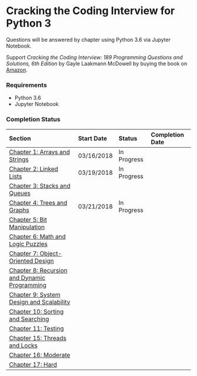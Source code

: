 # Cracking the Coding Interview for Python 3

Questions will be answered by chapter using Python 3.6 via Jupyter Notebook.

Support *Cracking the Coding Interview: 189 Programming Questions and Solutions, 6th Edition* by Gayle Laakmann McDowell by buying the book on [Amazon](https://www.amazon.com/Cracking-Coding-Interview-Programming-Questions/dp/0984782850/ref=sr_1_1?ie=UTF8&qid=1521267378&sr=8-1&keywords=ctci).

### Requirements

- Python 3.6
- Jupyter Notebook

### Completion Status

| Section                                                                                                                       | Start Date | Status      | Completion Date |
|:----------------------------------------------------------------------------------------------------------------------------- |:---------- |:----------  |:--------------- |
| [Chapter 1: Arrays and Strings](https://github.com/0elo/CTCI-for-Python3/blob/master/ctci_chapter_one.ipynb)                  | 03/16/2018 | In Progress |                 |
| [Chapter 2: Linked Lists](https://github.com/0elo/CTCI-for-Python3/blob/master/ctci_chapter_two.ipynb)                        | 03/19/2018 | In Progress |                 |
| [Chapter 3: Stacks and Queues](https://github.com/0elo/CTCI-for-Python3/blob/master/ctci_chapter_three.ipynb)                 |            |             |                 |
| [Chapter 4: Trees and Graphs](https://github.com/0elo/CTCI-for-Python3/blob/master/ctci_chapter_four.ipynb)                   | 03/21/2018 | In Progress |                 |
| [Chapter 5: Bit Manipulation](https://github.com/0elo/CTCI-for-Python3/blob/master/ctci_chapter_five.ipynb)                   |            |             |                 |
| [Chapter 6: Math and Logic Puzzles](https://github.com/0elo/CTCI-for-Python3/blob/master/ctci_chapter_six.ipynb)              |            |             |                 |
| [Chapter 7: Object-Oriented Design](https://github.com/0elo/CTCI-for-Python3/blob/master/ctci_chapter_seven.ipynb)            |            |             |                 |
| [Chapter 8: Recursion and Dynamic Programming](https://github.com/0elo/CTCI-for-Python3/blob/master/ctci_chapter_eight.ipynb) |            |             |                 |
| [Chapter 9: System Design and Scalability](https://github.com/0elo/CTCI-for-Python3/blob/master/ctci_chapter_nine.ipynb)      |            |             |                 |
| [Chapter 10: Sorting and Searching](https://github.com/0elo/CTCI-for-Python3/blob/master/ctci_chapter_ten.ipynb)              |            |             |                 |
| [Chapter 11: Testing](https://github.com/0elo/CTCI-for-Python3/blob/master/ctci_chapter_eleven.ipynb)                         |            |             |                 |
| [Chapter 15: Threads and Locks](https://github.com/0elo/CTCI-for-Python3/blob/master/ctci_chapter_fifteen.ipynb)              |            |             |                 |
| [Chapter 16: Moderate](https://github.com/0elo/CTCI-for-Python3/blob/master/ctci_chapter_sixteen.ipynb)                       |            |             |                 |
| [Chapter 17: Hard](https://github.com/0elo/CTCI-for-Python3/blob/master/ctci_chapter_seventeen.ipynb)                         |            |             |                 ||
